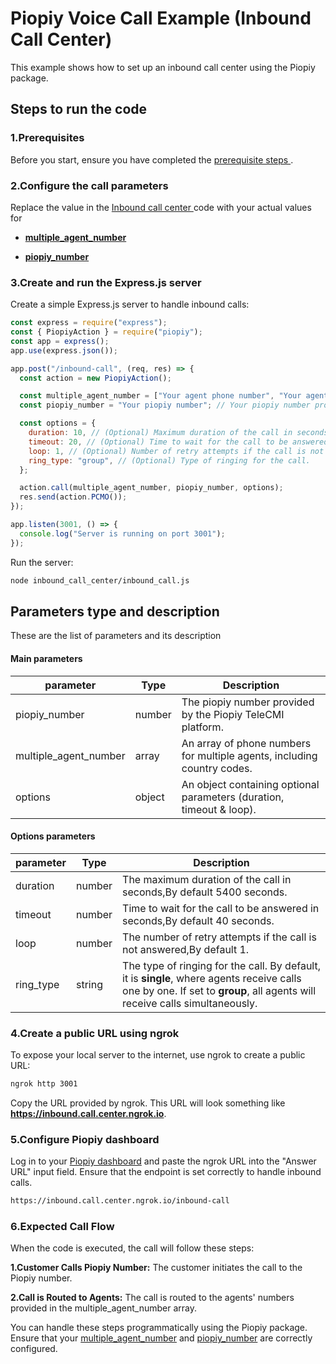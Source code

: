 # Piopiy Voice Call Example (Inbound Call Center)

This example shows how to set up an inbound call center using the Piopiy package.

## Steps to run the code

### 1.Prerequisites

Before you start, ensure you have completed the [ prerequisite steps ](/README.md).

### 2.Configure the call parameters

Replace the value in the [ Inbound call center ](/inbound_call_center/inbound_call.js) code with your actual values for

- [**multiple_agent_number**](https://github.com/telecmi/piopiy_node_example/blob/development/inbound_call_center/inbound_call.js#L11)

- [**piopiy_number**](https://github.com/telecmi/piopiy_node_example/blob/development/inbound_call_center/inbound_call.js#L12)

### 3.Create and run the Express.js server

Create a simple Express.js server to handle inbound calls:

```javascript
const express = require("express");
const { PiopiyAction } = require("piopiy");
const app = express();
app.use(express.json());

app.post("/inbound-call", (req, res) => {
  const action = new PiopiyAction();

  const multiple_agent_number = ["Your agent phone number", "Your agent phone number"]; // Multiple agent's phone number with country code
  const piopiy_number = "Your piopiy number"; // Your piopiy number provided by the Piopiy TeleCMI platform.

  const options = {
    duration: 10, // (Optional) Maximum duration of the call in seconds
    timeout: 20, // (Optional) Time to wait for the call to be answered
    loop: 1, // (Optional) Number of retry attempts if the call is not answered
    ring_type: "group", // (Optional) Type of ringing for the call.
  };

  action.call(multiple_agent_number, piopiy_number, options);
  res.send(action.PCMO());
});

app.listen(3001, () => {
  console.log("Server is running on port 3001");
});
```

Run the server:

```sh
node inbound_call_center/inbound_call.js
```

## Parameters type and description

These are the list of parameters and its description

#### Main parameters

| parameter             | Type   | Description                                                             |
| --------------------- | ------ | ----------------------------------------------------------------------- |
| piopiy_number         | number | The piopiy number provided by the Piopiy TeleCMI platform.              |
| multiple_agent_number | array  | An array of phone numbers for multiple agents, including country codes. |
| options               | object | An object containing optional parameters (duration, timeout & loop).    |

#### Options parameters

| parameter | Type   | Description                                                                |
| --------- | ------ | -------------------------------------------------------------------------- |
| duration  | number | The maximum duration of the call in seconds,By default 5400 seconds.       |
| timeout   | number | Time to wait for the call to be answered in seconds,By default 40 seconds. |
| loop      | number | The number of retry attempts if the call is not answered,By default 1.     |
| ring_type | string | The type of ringing for the call. By default, it is **single**, where agents receive calls one by one. If set to **group**, all agents will receive calls simultaneously.                          |

### 4.Create a public URL using ngrok

To expose your local server to the internet, use ngrok to create a public URL:

```sh
ngrok http 3001
```

Copy the URL provided by ngrok. This URL will look something like **https://inbound.call.center.ngrok.io**.

### 5.Configure Piopiy dashboard

Log in to your <a href="https://developer.telecmi.com" target="_blank">Piopiy dashboard</a> and paste the ngrok URL into the "Answer URL" input field. Ensure that the endpoint is set correctly to handle inbound calls.

```sh
https://inbound.call.center.ngrok.io/inbound-call
```

### 6.Expected Call Flow

When the code is executed, the call will follow these steps:

**1.Customer Calls Piopiy Number:** The customer initiates the call to the Piopiy number.

**2.Call is Routed to Agents:** The call is routed to the agents' numbers provided in the multiple_agent_number array.

You can handle these steps programmatically using the Piopiy package. Ensure that your [multiple_agent_number](https://github.com/telecmi/piopiy_node_example/blob/development/inbound_call_center/inbound_call.js#L11) and [piopiy_number](https://github.com/telecmi/piopiy_node_example/blob/development/inbound_call_center/inbound_call.js#L12) are correctly configured.

